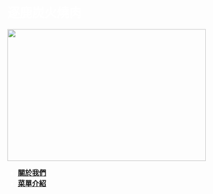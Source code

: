 
<!DOCTYPE html>

<html lang="en">
    <head>
        <meta charset="utf-8" />
        <body background="http://abc.2008php.com/2011_Website_appreciate/11-03-29/20110329232340.jpg">
        <title>>逐鹿炭火燒肉</title><body style="color:white;">
    </head>
    <body>
        <h1>逐鹿炭火燒肉</h1><p></p>
    <img src="image/01.jpg" width="450" height="300"><p></p>
                                <ul class="nav1">
    <li class="li1"><a href="01.html"><b><font SIZE="3">關於我們</b></a></li></font>
    <li class="li1"><a href="02.html"><b><font SIZE="3">菜單介紹</b></a></li></font>  
    <audio src="image/001.mp3" autoplay></audio>          
    </body>
</html>

